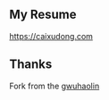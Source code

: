 ## My Resume

https://caixudong.com

## Thanks

Fork from the [gwuhaolin](https://github.com/gwuhaolin/resume)
